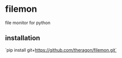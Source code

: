 # filemon
file monitor for python

## installation
´pip install git+https://github.com/theragon/filemon.git´